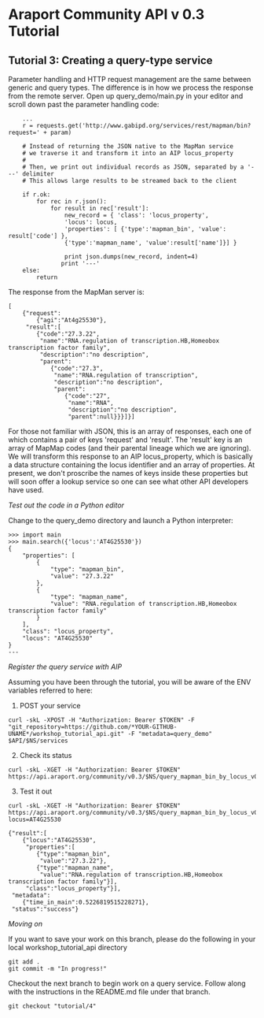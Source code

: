 # Araport Community API v 0.3 Tutorial

## Tutorial 3: Creating a query-type service 

Parameter handling and HTTP request management are the same between generic and query types. The difference is in how we process the response from the remote server. Open up query_demo/main.py in your editor and scroll down past the parameter handling code:

```
    ...
    r = requests.get('http://www.gabipd.org/services/rest/mapman/bin?request=' + param)
    
    # Instead of returning the JSON native to the MapMan service
    # we traverse it and transform it into an AIP locus_property
    #
    # Then, we print out individual records as JSON, separated by a '---' delimiter
    # This allows large results to be streamed back to the client

    if r.ok:
        for rec in r.json():
            for result in rec['result']:
                new_record = { 'class': 'locus_property', 
                'locus': locus,
                'properties': [ {'type':'mapman_bin', 'value': result['code'] },
                {'type':'mapman_name', 'value':result['name']}] }

                print json.dumps(new_record, indent=4)
               print '---'
    else:
        return
```

The response from the MapMan server is: 

```
[
    {"request":
        {"agi":"At4g25530"},
     "result":[
        {"code":"27.3.22",
         "name":"RNA.regulation of transcription.HB,Homeobox transcription factor family",
         "description":"no description",
         "parent":
            {"code":"27.3",
             "name":"RNA.regulation of transcription",
             "description":"no description",
             "parent":
                {"code":"27",
                 "name":"RNA",
                 "description":"no description",
                 "parent":null}}}]}]
```                 

For those not familiar with JSON, this is an array of responses, each one of which contains a pair of keys 'request' and 'result'. The 'result' key is an array of MapMap codes (and their parental lineage which we are ignoring). We will transform this response to an AIP locus_property, which is basically a data structure containing the locus identifier and an array of properties. At present, we don't proscribe the names of keys inside these properties but will soon offer a lookup service so one can see what other API developers have used. 

_Test out the code in a Python editor_

Change to the query_demo directory and launch a Python interpreter:

```
>>> import main
>>> main.search({'locus':'AT4G25530'})
{
    "properties": [
        {
            "type": "mapman_bin", 
            "value": "27.3.22"
        }, 
        {
            "type": "mapman_name", 
            "value": "RNA.regulation of transcription.HB,Homeobox transcription factor family"
        }
    ], 
    "class": "locus_property", 
    "locus": "AT4G25530"
}
---
```

_Register the query service with AIP_

Assuming you have been through the tutorial, you will be aware of the ENV variables referred to here:

1. POST your service
```
curl -skL -XPOST -H "Authorization: Bearer $TOKEN" -F "git_repository=https://github.com/*YOUR-GITHUB-UNAME*/workshop_tutorial_api.git" -F "metadata=query_demo" $API/$NS/services 
```

2. Check its status
```
curl -skL -XGET -H "Authorization: Bearer $TOKEN" https://api.araport.org/community/v0.3/$NS/query_mapman_bin_by_locus_v0.1
```

3. Test it out

```
curl -skL -XGET -H "Authorization: Bearer $TOKEN" https://api.araport.org/community/v0.3/$NS/query_mapman_bin_by_locus_v0.1/search?locus=AT4G25530

{"result":[
    {"locus":"AT4G25530",
     "properties":[
        {"type":"mapman_bin",
         "value":"27.3.22"},
        {"type":"mapman_name",
         "value":"RNA.regulation of transcription.HB,Homeobox transcription factor family"}],
     "class":"locus_property"}],
 "metadata":
    {"time_in_main":0.5226819515228271},
 "status":"success"}
```

_Moving on_

If you want to save your work on this branch, please do the following in your local workshop_tutorial_api directory

```
git add .
git commit -m "In progress!"
```

Checkout the next branch to begin work on a query service. Follow along with the instructions in the README.md file under that branch.

```
git checkout "tutorial/4"
```
